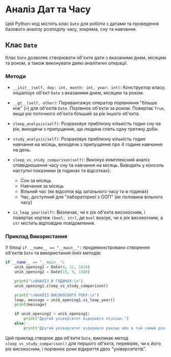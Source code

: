 # Аналіз Дат та Часу

Цей Python-код містить клас `Date` для роботи з датами та проведення базового аналізу розподілу часу, зокрема, сну та навчання.

## Клас `Date`

Клас `Date` дозволяє створювати об'єкти дати з вказаними днем, місяцем та роком, а також виконувати деякі аналітичні операції.

### Методи

  * `__init__(self, day: int, month: int, year: int)`:
    Конструктор класу, ініціалізує об'єкт `Date` з вказаними днем, місяцем та роком.

  * `__gt__(self, other)`:
    Перевантажує оператор порівняння "більше ніж" (`>`) для об'єктів `Date`. Порівнює об'єкти за роком. Повертає `True`, якщо рік поточного об'єкта більший за рік іншого об'єкта.

  * `sleep_analysis(self)`:
    Розраховує приблизну кількість годин сну на рік, виходячи з припущення, що людина спить одну третину доби.

  * `study_analysis(self)`:
    Розраховує приблизну кількість годин навчання на місяць, виходячи з припущення про 4 години навчання на день.

  * `sleep_vs_study_comparison(self)`:
    Виконує комплексний аналіз співвідношення часу сну та навчання на місяць. Виводить у консоль наступні показники (в годинах та відсотках):

      * Сон за місяць
      * Навчання за місяць
      * Вільний час (як відсоток від загального часу та в годинах)
      * Час, доступний для "лабораторної з ООП" (як половина вільного часу)

  * `is_leap_year(self)`:
    Визначає, чи є рік об'єкта високосним, і повертає кортеж `(bool, str)`, де `bool` вказує, чи є рік високосним, а `str` містить відповідне повідомлення.

### Приклад Використання

У блоці `if __name__ == "__main__":` продемонстровано створення об'єктів `Date` та використання їхніх методів:

```python
if __name__ == "__main__":
    unik_opening1 = Date(4, 12, 1834)
    unik_opening2 = Date(15, 9, 1588)

    print("\nАНАЛІЗ В ГОДИНАХ:\n")
    unik_opening1.sleep_vs_study_comparison()

    print("\nАНАЛІЗ ВИСОКОСНОГО РОКУ:\n")
    leap, message = unik_opening1.is_leap_year()
    print(message)

    if unik_opening2 > unik_opening1:
        print("Другий університет відкрився пізніше.")
    else:
        print("Другий університет відкрився раніше або в той самий рік.")
```

Цей приклад створює два об'єкти `Date`, викликає метод `sleep_vs_study_comparison()` для першого об'єкта, перевіряє, чи є його рік високосним, і порівнює роки відкриття двох "університетів".
